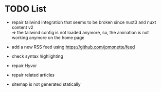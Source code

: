 # TODO List 

- repair tailwind integration that seems to be broken since nuxt3 and nuxt content v2  
=> the tailwind config is not loaded anymore, so, the animation is not working anymore on the home page

- add a new RSS feed using https://github.com/jpmonette/feed

- check syntax highlighting

- repair Hyvor

- repair related articles 

- sitemap is not generated statically
